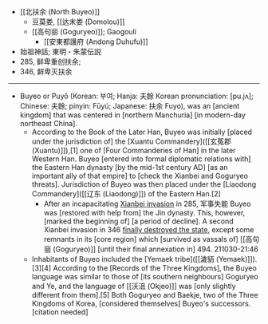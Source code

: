 - [[北扶余 (North Buyeo)]]
    - 豆莫娄, [[达末娄 (Domolou)]]
    - [[高句丽 (Goguryeo)]]; Gaogouli
        - [[安東都護府 (Andong Duhufu)]]
- 始祖神話; 東明・朱蒙伝説
- 285, 鲜卑重创扶余;
- 346, 鲜卑灭扶余
- ---
- Buyeo or Puyŏ (Korean: 부여; Hanja: 夫餘 Korean pronunciation: [pu.jʌ]; Chinese: 夫餘; pinyin: Fūyú; Japanese: 扶余 Fuyo), was an [ancient kingdom] that was centered in [northern Manchuria] [in modern-day northeast China].
    - According to the Book of the Later Han, Buyeo was initially [placed under the jurisdiction of] the [Xuantu Commandery]([[玄菟郡 (Xuantu)]]),[1] one of [Four Commanderies of Han] in the later Western Han. Buyeo [entered into formal diplomatic relations with] the Eastern Han dynasty [by the mid-1st century AD] [as an important ally of that empire] to [check the Xianbei and Goguryeo threats]. Jurisdiction of Buyeo was then placed under the [Liaodong Commandery]([[辽东 (Liaodong)]]) of the Eastern Han.[2] 
        - After an incapacitating [Xianbei invasion](((HqAt2kQBR))) in 285, 军事失能 Buyeo was [restored with help from] the Jin dynasty. This, however, [marked the beginning of] [a period of decline]. A second Xianbei invasion in 346 [finally destroyed the state](((NpfX5_A_Z))), except some remnants in its [core region] which [survived as vassals of] [[高句丽 (Goguryeo)]] [until their final annexation in] 494.
211030-21:46
    - Inhabitants of Buyeo included the [Yemaek tribe]([[濊貊 (Yemaek)]]).[3][4] According to the [Records of the Three Kingdoms], the Buyeo language was similar to those of [its southern neighbours] Goguryeo and Ye, and the language of [[沃沮 (Okjeo)]] was [only slightly different from them].[5] Both Goguryeo and Baekje, two of the Three Kingdoms of Korea, [considered themselves] Buyeo's successors.[citation needed]
